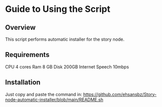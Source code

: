 # Guide to Using the Script

## Overview
This script performs automatic installer for the story node.

## Requirements
CPU 4 cores
Ram 8 GB
Disk 200GB
Internet Speech 10mbps

## Installation
Just copy and paste the command in: https://github.com/ehsansbz/Story-node-automatic-installer/blob/main/README.sh
